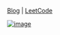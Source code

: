 [Blog](https://solidspoon.xyz) | [LeetCode](https://www.yuque.com/solidspoon/dn5iu7)


[![image](https://user-images.githubusercontent.com/39454841/109831741-af125280-7c7a-11eb-8039-dac0721ed2a9.png)](https://solidspoon.xyz)




<!--
**solidSpoon/solidSpoon** is a ✨ _special_ ✨ repository because its `README.md` (this file) appears on your GitHub profile.

Here are some ideas to get you started:

- 🔭 I’m currently working on ...
- 🌱 I’m currently learning ...
- 👯 I’m looking to collaborate on ...
- 🤔 I’m looking for help with ...
- 💬 Ask me about ...
- 📫 How to reach me: ...
- 😄 Pronouns: ...
- ⚡ Fun fact: ...
-->
